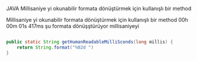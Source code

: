 JAVA Millisaniye yi okunabilir formata dönüştürmek için kullanışlı bir method

Millisaniye yi okunabilir formata dönüştürmek için kullanışlı bir method
00h 00m 01s 417ms şu formata dönüşştürüyor millisaniyeyi

```java

public static String getHumanReadableMilliSconds(long millis) {
	return String.format("%02d ")
}

```